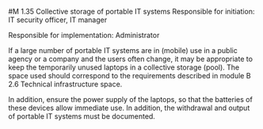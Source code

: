 #M 1.35 Collective storage of portable IT systems
Responsible for initiation: IT security officer, IT manager

Responsible for implementation: Administrator

If a large number of portable IT systems are in (mobile) use in a public agency or a company and the users often change, it may be appropriate to keep the temporarily unused laptops in a collective storage (pool). The space used should correspond to the requirements described in module B 2.6 Technical infrastructure space.

In addition, ensure the power supply of the laptops, so that the batteries of these devices allow immediate use. In addition, the withdrawal and output of portable IT systems must be documented.



